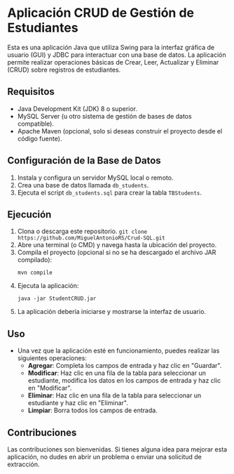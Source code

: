 # Aplicación CRUD de Gestión de Estudiantes

Esta es una aplicación Java que utiliza Swing para la interfaz gráfica de usuario (GUI) y JDBC para interactuar con una base de datos. La aplicación permite realizar operaciones básicas de Crear, Leer, Actualizar y Eliminar (CRUD) sobre registros de estudiantes.

## Requisitos

- Java Development Kit (JDK) 8 o superior.
- MySQL Server (u otro sistema de gestión de bases de datos compatible).
- Apache Maven (opcional, solo si deseas construir el proyecto desde el código fuente).

## Configuración de la Base de Datos

1. Instala y configura un servidor MySQL local o remoto.
2. Crea una base de datos llamada `db_students`.
3. Ejecuta el script `db_students.sql` para crear la tabla `TBStudents`.

## Ejecución

1. Clona o descarga este repositorio. ```git clone https://github.com/MiguelAntonioRS/Crud-SQL.git```
2. Abre una terminal (o CMD) y navega hasta la ubicación del proyecto.
3. Compila el proyecto (opcional si no se ha descargado el archivo JAR compilado):
    ```
    mvn compile
    ```
4. Ejecuta la aplicación:
    ```
    java -jar StudentCRUD.jar
    ```
5. La aplicación debería iniciarse y mostrarse la interfaz de usuario.

## Uso

- Una vez que la aplicación esté en funcionamiento, puedes realizar las siguientes operaciones:
    - **Agregar**: Completa los campos de entrada y haz clic en "Guardar".
    - **Modificar**: Haz clic en una fila de la tabla para seleccionar un estudiante, modifica los datos en los campos de entrada y haz clic en "Modificar".
    - **Eliminar**: Haz clic en una fila de la tabla para seleccionar un estudiante y haz clic en "Eliminar".
    - **Limpiar**: Borra todos los campos de entrada.

## Contribuciones

Las contribuciones son bienvenidas. Si tienes alguna idea para mejorar esta aplicación, no dudes en abrir un problema o enviar una solicitud de extracción.


